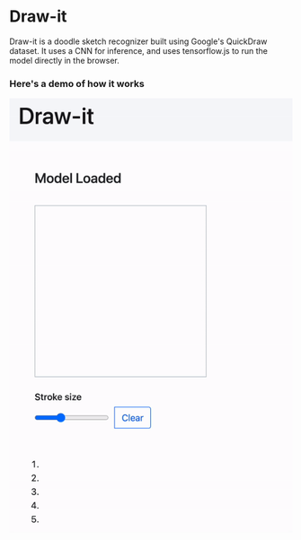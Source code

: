# Draw-it

Draw-it is a doodle sketch recognizer built using Google's QuickDraw dataset. It uses a CNN for inference, and uses tensorflow.js to run the model directly in the browser.

### Here's a demo of how it works

![](demo.gif)
